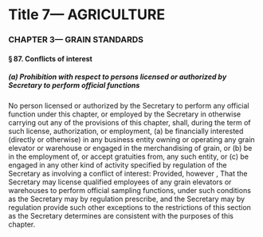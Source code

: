 
# Title 7— AGRICULTURE
### CHAPTER 3— GRAIN STANDARDS
#### § 87. Conflicts of interest
##### (a) Prohibition with respect to persons licensed or authorized by Secretary to perform official functions

No person licensed or authorized by the Secretary to perform any official function under this chapter, or employed by the Secretary in otherwise carrying out any of the provisions of this chapter, shall, during the term of such license, authorization, or employment, (a) be financially interested (directly or otherwise) in any business entity owning or operating any grain elevator or warehouse or engaged in the merchandising of grain, or (b) be in the employment of, or accept gratuities from, any such entity, or (c) be engaged in any other kind of activity specified by regulation of the Secretary as involving a conflict of interest: Provided, however , That the Secretary may license qualified employees of any grain elevators or warehouses to perform official sampling functions, under such conditions as the Secretary may by regulation prescribe, and the Secretary may by regulation provide such other exceptions to the restrictions of this section as the Secretary determines are consistent with the purposes of this chapter.
